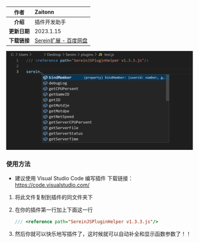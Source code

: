 |     作者     | Zaitonn                                                                           |
| :----------: | :-------------------------------------------------------------------------------- |
|   **介绍**   | 插件开发助手                                                                      |
| **更新日期** | 2023.1.15                                                                         |
| **下载链接** | [Serein扩展 - 百度网盘](https://pan.baidu.com/s/1aDcF4ofPpjUIU3jbCMgL5Q?pwd=1234) |

![SereinJSPluginHelper](../../imgs/Extension/SereinJSPluginHelper.png)

### 使用方法

- 建议使用 Visual Studio Code 编写插件 下载链接：https://code.visualstudio.com/

1. 将此文件复制到插件的同文件夹下

2. 在你的插件第一行加上下面这一行

    ```js
    /// <reference path="SereinJSPluginHelper v1.3.3.js"/>
    ```

3. 然后你就可以快乐地写插件了，这时候就可以自动补全和显示函数参数了！！
